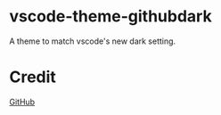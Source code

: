 # vscode-theme-githubdark
A theme to match vscode's new dark setting. 

# Credit
[GitHub](https://github.com/github)